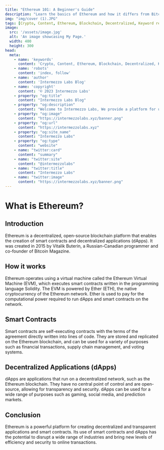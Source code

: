 ```yaml
---
title: "Ethereum 101: A Beginner's Guide"
description: "Learn the basics of Ethereum and how it differs from Bitcoin in this comprehensive guide. Discover the potential of smart contracts and decentralized apps. Start your Ethereum journey now!"
img: "img/cover (1).JPG"
tags: [Crypto, Content, Ethereum, Blockchain, Decentralized, Keyword research]
image:
  src: '/assets/image.jpg'
  alt: 'An image showcasing My Page.'
  width: 400
  height: 300
head:
  meta:
    - name: 'keywords'
      content: 'Crypto, Content, Ethereum, Blockchain, Decentralized, Keyword research'
    - name: 'robots'
      content: 'index, follow'
    - name: 'author'
      content: 'Intermezzo Labs Blog'
    - name: 'copyright'
      content: '© 2023 Intermezzo Labs'
    - property: "og:title"
      content: "Intermezzo Labs Blog"
    - property: "og:description"
      content: "Welcome to Intermezzo Labs, We provide a platform for users to create, manage and trade digital assets. These platforms can be used for a variety of purposes, such as gaming, collectibles, and e-commerce. Intermezzo Labs is for anyone who wants to leverage blockchain technology."
    - property: "og:image"
      content: "https://intermezzolabs.xyz/banner.png"
    - property: "og:url"
      content: "https://intermezzolabs.xyz"
    - property: "og:site_name"
      content: "Intermezzo Labs"
    - property: "og:type"
      content: "website"
    - name: "twitter:card"
      content: "summary"
    - name: "twitter:site"
      content: "@intermezzolabs"
    - name: "twitter:title"
      content: "Intermezzo Labs"
    - name: "twitter:image"
      content: "https://intermezzolabs.xyz/banner.png"
---
```


# What is Ethereum?

## Introduction
Ethereum is a decentralized, open-source blockchain platform that enables the creation of smart contracts and decentralized applications (dApps). It was created in 2015 by Vitalik Buterin, a Russian-Canadian programmer and co-founder of Bitcoin Magazine. 

## How it works
Ethereum operates using a virtual machine called the Ethereum Virtual Machine (EVM), which executes smart contracts written in the programming language Solidity. The EVM is powered by Ether (ETH), the native cryptocurrency of the Ethereum network. Ether is used to pay for the computational power required to run dApps and smart contracts on the network.

## Smart Contracts
Smart contracts are self-executing contracts with the terms of the agreement directly written into lines of code. They are stored and replicated on the Ethereum blockchain, and can be used for a variety of purposes such as financial transactions, supply chain management, and voting systems.

## Decentralized Applications (dApps)
dApps are applications that run on a decentralized network, such as the Ethereum blockchain. They have no central point of control and are open-source, allowing for transparency and security. dApps can be used for a wide range of purposes such as gaming, social media, and prediction markets.

## Conclusion
Ethereum is a powerful platform for creating decentralized and transparent applications and smart contracts. Its use of smart contracts and dApps has the potential to disrupt a wide range of industries and bring new levels of efficiency and security to online transactions.
